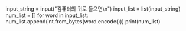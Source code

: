 <html>
    <head>
        <link rel="stylesheet" href="https://pyscript.net/latest/pyscript.css" />
        <script defer src="https://pyscript.net/latest/pyscript.js"></script>
    </head>
    <body>
        <py-script>
                input_string = input("컴퓨터의 귀로 들으면\n")
                input_list = list(input_string)
                num_list = []
                for word in input_list:
                    num_list.append(int.from_bytes(word.encode()))
                print(num_list)
        </py-script>
    </body>
</html>
